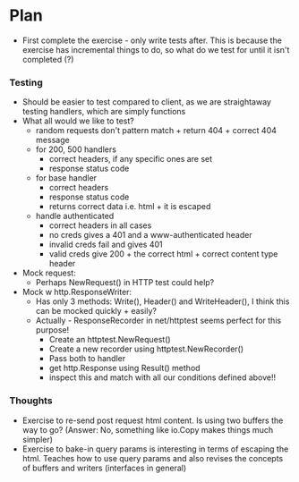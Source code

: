 # Plan

- First complete the exercise - only write tests after. This is because the exercise has incremental things to do, so what do we test for until it isn't completed (?)

### Testing

- Should be easier to test compared to client, as we are straightaway testing handlers, which are simply functions
- What all would we like to test?
    - random requests don't pattern match + return 404 + correct 404 message
    - for 200, 500 handlers
        - correct headers, if any specific ones are set
        - response status code
    - for base handler
        - correct headers
        - response status code
        - returns correct data i.e. html + it is escaped
    - handle authenticated
        - correct headers in all cases
        - no creds gives a 401 and a www-authenticated header
        - invalid creds fail and gives 401
        - valid creds give 200 + the correct html + correct content type header
- Mock request:
    - Perhaps NewRequest() in HTTP test could help?
- Mock w http.ResponseWriter:
    - Has only 3 methods: Write(), Header() and WriteHeader(), I think this can be mocked quickly + easily?
    - Actually - ResponseRecorder in net/httptest seems perfect for this purpose!
        - Create an httptest.NewRequest()
        - Create a new recorder using httptest.NewRecorder()
        - Pass both to handler
        - get http.Response using Result() method
        - inspect this and match with all our conditions defined above!!


### Thoughts

- Exercise to re-send post request html content. Is using two buffers the way to go? (Answer: No, something like io.Copy makes things much simpler)
- Exercise to bake-in query params is interesting in terms of escaping the html. Teaches how to use query params and also revises the concepts of buffers and writers (interfaces in general)
